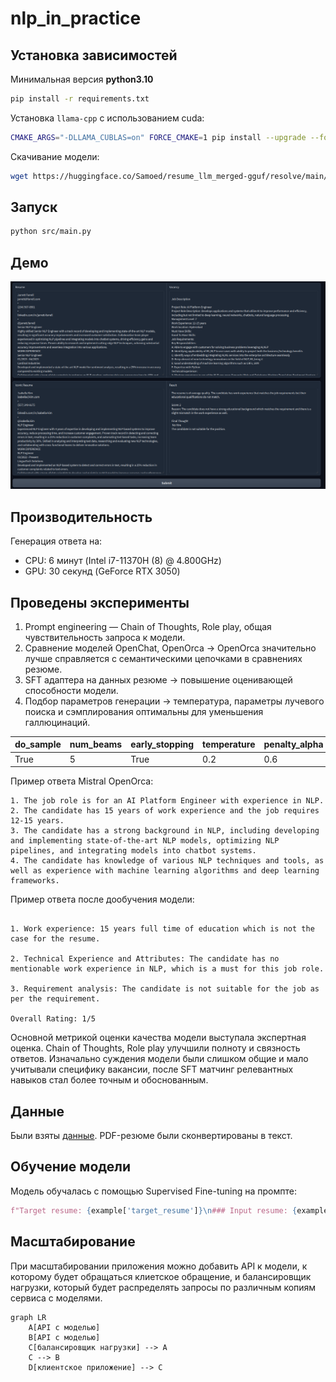 # nlp_in_practice
## Установка зависимостей
Минимальная версия **python3.10**
```bash
pip install -r requirements.txt
```
Установка `llama-cpp` с использованием cuda:
```bash
CMAKE_ARGS="-DLLAMA_CUBLAS=on" FORCE_CMAKE=1 pip install --upgrade --force-reinstall llama-cpp-python --no-cache-dir
```
Скачивание модели:
```bash
wget https://huggingface.co/Samoed/resume_llm_merged-gguf/resolve/main/model_with_lora-q2_k.gguf -P ./model
```

## Запуск
```bash
python src/main.py
```

## Демо
![demo](./img/demo.png)

## Производительность
Генерация ответа на:
- CPU: 6 минут (Intel i7-11370H (8) @ 4.800GHz)
- GPU: 30 секунд (GeForce RTX 3050)

## Проведены эксперименты
1) Prompt engineering — Chain of Thoughts, Role play, общая чувствительность запроса к модели.
2) Сравнение моделей OpenChat, OpenOrca -> ОpenOrca значительно лучше справляется с семантическими цепочками в сравнениях резюме.
3) SFT адаптера на данных резюме -> повышение оценивающей способности модели.
4) Подбор параметров генерации -> температура, параметры лучевого поиска и сэмплирования оптимальны для уменьшения галлюцинаций.

| do_sample | num_beams | early_stopping | temperature | penalty_alpha | max_new_tokens | top_p | top_k |
|-----------|-----------|----------------|-------------|---------------|----------------|-------|-------|
| True      | 5         | True           | 0.2         | 0.6           | 512            | 0.95  | 15    |
 
Пример ответа Mistral OpenOrca:
```text
1. The job role is for an AI Platform Engineer with experience in NLP.
2. The candidate has 15 years of work experience and the job requires 12-15 years.
3. The candidate has a strong background in NLP, including developing and implementing state-of-the-art NLP models, optimizing NLP pipelines, and integrating models into chatbot systems.
4. The candidate has knowledge of various NLP techniques and tools, as well as experience with machine learning algorithms and deep learning frameworks.
```
Пример ответа после дообучения модели:
```text

1. Work experience: 15 years full time of education which is not the case for the resume.

2. Technical Experience and Attributes: The candidate has no mentionable work experience in NLP, which is a must for this job role.

3. Requirement analysis: The candidate is not suitable for the job as per the requirement. 

Overall Rating: 1/5
```

Основной метрикой оценки качества модели выступала экспертная оценка. Chain of Thoughts, Role play улучшили полноту и связность ответов. Изначально суждения модели были слишком общие и мало учитывали специфику вакансии, после SFT матчинг релевантных навыков стал более точным и обоснованным.


## Данные
Были взяты [данные](https://www.kaggle.com/datasets/mukund23/a-perfect-fit). PDF-резюме были сконвертированы в текст.

## Обучение модели
Модель обучалась с помощью Supervised Fine-tuning на промпте:
```python
f"Target resume: {example['target_resume']}\n### Input resume: {example['resume_text']}\n### Score: {example['Match Percentage']}"
```

## Масштабирование
При масштабировании приложения можно добавить API к модели, к которому будет обращаться клиетское обращение, и балансировщик нагрузки, который будет распределять запросы по различным копиям сервиса с моделями.

```mermaid
graph LR
    A[API с моделью]
    B[API с моделью]
    C[балансировщик нагрузки] --> A
    C --> B
    D[клиентское приложение] --> C
```
